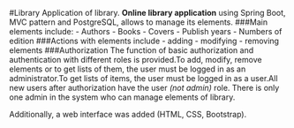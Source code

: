 #Library Application of library.
**Online library application** using Spring Boot, MVC pattern and PostgreSQL, allows to manage its elements.
###Main elements include:
    - Authors
    - Books
    - Covers
    - Publish years
    - Numbers of edition
###Actions with elements include 
      - adding
      - modifying
      - removing elements
###Authorization
The function of basic authorization and authentication with different roles is provided.To add, modify, remove elements or to get lists of them, the user must be logged in as an administrator.To get lists of items, the user must be logged in as a user.All new users after authorization have the user *(not admin)* role. There is only one admin in the system who can manage elements of library.

Additionally, a web interface was added (HTML, CSS, Bootstrap).